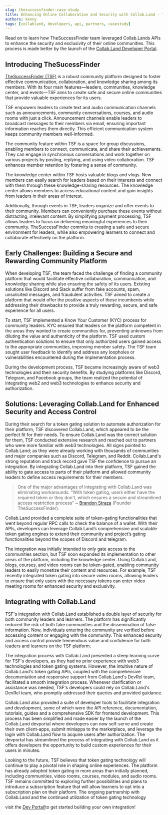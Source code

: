 ```yaml
---
slug: thesuccessfinder-case-study
title: Enhancing Online Collaboration and Security with Collab.Land - TheSuccessFinder Case Study
authors: kenny
tags: [collabland, developers, api, partners, casestudy]
---
```


Read on to learn how TheSuccessFinder team leveraged Collab.Lands APIs to enhance the security and exclusivity of their online communities. This process is made better by the launch of the [Collab.Land Developer Portal](https://dev-portal.collab.land/).

## Introducing TheSucessFinder

[TheSuccessFinder (TSF)](https://thesuccessfinder.com/) is a robust community platform designed to foster effective communication, collaboration, and knowledge sharing among its members. With its four main features—leaders, communities, knowledge center, and events—TSF aims to create safe and secure online communities that provide valuable experiences for its users.

TSF empowers leaders to create text and audio communication channels such as announcements, community conversations, courses, and audio rooms with just a click. Announcement channels enable leaders to broadcast messages to their members via email, ensuring important information reaches them directly. This efficient communication system keeps community members well-informed.

The community feature within TSF is a space for group discussions, enabling members to connect, communicate, and share their achievements. They can engage in synchronous conversations and work together on various projects by posting, replying, and using video collaboration. TSF enhances member retention by fostering a sense of community.

The knowledge center within TSF hosts valuable blogs and vlogs. New members can easily search for leaders based on their interests and connect with them through these knowledge-sharing resources. The knowledge center allows members to access educational content and gain insights from leaders in their areas of interest.

Additionally, through events in TSF, leaders organize and offer events to their community. Members can conveniently purchase these events without distracting, irrelevant content. By simplifying payment processing, TSF allows leaders to focus on delivering meaningful experiences to their community.
TheSuccessFinder commits to creating a safe and secure environment for leaders, while also empowering learners to connect and collaborate effectively on the platform.

## Early Challenges: Building a Secure and Rewarding Community Platform

When developing TSF, the team faced the challenge of finding a community platform that would facilitate effective collaboration, communication, and knowledge sharing while also ensuring the safety of its users. Existing solutions like Discord and Slack suffer from fake accounts, spam, unsolicited messages, and fraudulent activities. TSF aimed to create a platform that would offer the positive aspects of these incumbents while addressing their drawbacks to provide a truly rewarding, secure, and safe experience for all users.

To start, TSF implemented a Know Your Customer (KYC) process for community leaders. KYC ensured that leaders on the platform competent in the areas they wanted to create communities for, preventing unknowns from diluting the value and authenticity of the platform. TSF used custom authentication solutions to ensure that only authorized users gained access to the appropriate communities, improving member safety. The TSF team sought user feedback to identify and address any loopholes or vulnerabilities encountered during the implementation process.

During the development process, TSF became increasingly aware of web3 technologies and their security benefits. By studying platforms like Discord, Telegram, and Facebook groups, the team realized the potential of integrating web2 and web3 technologies to enhance security and authorization.

## Solutions: Leveraging Collab.Land for Enhanced Security and Access Control

During their search for a token gating solution to automate authorization for their platform, TSF discovered Collab.Land, which appeared to be the perfect fit for their needs. To ensure Collab.Land was the correct solution for them, TSF conducted extensive research and reached out to partners who were more familiar with web3 technologies. All signs pointed to Collab.Land; as they were already working with thousands of communities and major companies such as Discord, Telegram, and Reddit.
Collab.Land's strong reputation and track record gave TSF the confidence to pursue an integration. By integrating Collab.Land into their platform, TSF gained the ability to gate access to parts of their platform and allowed community leaders to define access requirements for their members.

> One of the major advantages of integrating with Collab.Land was eliminating workarounds. “With token gating, users either have the required token or they don't, which ensures a secure and streamlined access restriction process” ~ [Brandon Straza](https://twitter.com/brandonstraza) (Founder TheSuccessFinder).

Collab.Land provided a complete suite of token-gating functionalities that went beyond regular RPC calls to check the balance of a wallet. With their APIs, developers can leverage Collab.Land’s comprehensive and scalable token gating engines to extend their community and project’s gating functionalities beyond the scopes of Discord and telegram.

The integration was initially intended to only gate access to the communities section, but TSF soon expanded its implementation to other areas of the platform, including the knowledge center. Using Collab.Land, blogs, courses, and video rooms can be token-gated, enabling community leaders to easily monetize their content and resources. For example, TSF recently integrated token gating into secure video rooms, allowing leaders to ensure that only users with the necessary tokens can enter video meeting rooms for enhanced security and exclusivity.

## Integrating with Collab.Land

TSF's integration with Collab.Land established a double layer of security for both community leaders and learners. The platform has significantly reduced the risk of both fake communities and the dissemination of false information. Now, individuals entering the community are verified before accessing content or engaging with the community. This enhanced security and access control provide tremendous value and confidence for both leaders and learners on the TSF platform.

The integration process with Collab.Land presented a steep learning curve for TSF's developers, as they had no prior experience with web3 technologies and token gating systems. However, the intuitive nature of Collab.Land's token gating APIs, coupled with the comprehensive documentation and responsive support from Collab.Land's DevRel team, facilitated a smooth integration process. Whenever clarification or assistance was needed, TSF's developers could rely on Collab.Land's DevRel team, who promptly addressed their queries and provided guidance.

Collab.Land also provided a suite of developer tools to facilitate integration and development, some of which were the API reference, documentation, tutorials, guides and a comprehensive SDK for frontend development.
This process has been simplified and made easier by the launch of the Collab.Land devportal where developers can now self-serve and create their own client-apps, submit miniapps to the marketplace, and leverage the login with Collab.Land flow to acquire users after authorization. The devportal has streamlined the process of integrating with Collab.Land as it offers developers the opportunity to build custom experiences for their users in minutes.

Looking to the future, TSF believes that token gating technology will continue to play a pivotal role in shaping online experiences. The platform has already adopted token gating in more areas than initially planned, including communities, video rooms, courses, modules, and audio rooms. TSF remains committed to exploring further possibilities and plans to introduce a subscription feature that will allow learners to opt into a subscription plan on their platform. The ongoing partnership with Collab.Land and the continued utilization of token gating technology

visit the [Dev Portal!](https://dev-portal.collab.land/)to get started building your own integration!
